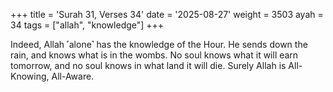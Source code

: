 +++
title = 'Surah 31, Verses 34'
date = '2025-08-27'
weight = 3503
ayah = 34
tags = ["allah", "knowledge"]
+++

Indeed, Allah ˹alone˺ has the knowledge of the Hour. He sends down the rain, and knows what is in the wombs. No soul knows what it will earn tomorrow, and no soul knows in what land it will die. Surely Allah is All-Knowing, All-Aware.